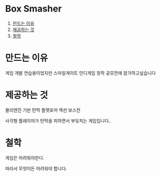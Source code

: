 Box Smasher
====

1. [만드는 이유](#만드는-이유)
2. [제공하는 것](#제공하는-것)
3. [철학](#철학)

# 만드는 이유
게임 개발 연습용이었지만 스마일게이트 인디게임 창작 공모전에 참가하고싶습니다

# 제공하는 것
물리엔진 기반 탄막 플랫포머 액션 보스전

사각형 플레이어가 탄막을 피하면서 부딪치는 게임입니다..

# 철학
게임은 어려워야한다.

따라서 무엇이든 어려워야 합니다.
